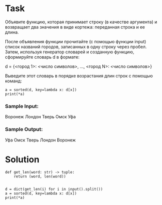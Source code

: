 # Task

Объявите функцию, которая принимает строку (в качестве аргумента) и возвращает два значения в виде кортежа: переданная строка и ее длина.

После объявления функции прочитайте (с помощью функции input) список названий городов, записанных в одну строку через пробел. Затем, используя генератор словарей и созданную функцию, сформируйте словарь d в формате:

d = {<город 1>: <число символов>, ..., <город N>: <число символов>}

Выведите этот словарь в порядке возрастания длин строк с помощью команд:
```
a = sorted(d, key=lambda x: d[x])
print(*a)
```

### Sample Input:

Воронеж Лондон Тверь Омск Уфа

### Sample Output:

Уфа Омск Тверь Лондон Воронеж

# Solution
```
def get_len(word: str) -> tuple:
    return (word, len(word))


d = dict(get_len(i) for i in input().split())
a = sorted(d, key=lambda x: d[x])
print(*a)
```